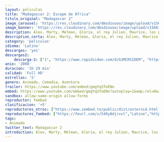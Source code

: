 ```yaml
---
layout: peliculas
title: "Madagascar 2: Escape de África"
titulo_original: "Madagascar 2"
image_carousel: 'https://res.cloudinary.com/dmsdzouoo/image/upload/v1566184327/MADAGASCAR2-min_ar8pgl.jpg'
image_banner: 'https://res.cloudinary.com/dmsdzouoo/image/upload/v1566184336/madagascar2-min_1_rzflcy.jpg'
description: Alex, Marty, Melman, Gloria, el rey Julien, Maurice, los pingüinos y los chimpancés se encuentran abandonados en las remotas playas de Madagascar. Para superar este obstáculo, los neoyorquinos han ideado un plan tan loco que puede que funcione. Con precisión militar, los pingüinos han reparado (bueno, casi) un viejo aeroplano accidentado. Una vez que despega el primer vuelo de la compañía Aerolíneas Pingüino, la insólita tripulación consigue permanecer en vuelo el tiempo suficiente como para llegar al lugar más salvaje de todos, las inmensas llanuras africanas, en donde los miembros de nuestro grupo de animales criados en el zoo de Nueva York se encontrarán por primera vez con miembros de su especie. África parece un sitio genial, pero… ¿es mejor que su hogar en Central Park?
description_corta: Alex, Marty, Melman, Gloria, el rey Julien, Maurice, los pingüinos y los chimpancés se encuentran abandonados en las remotas playas de Madagascar. Para superar este obstáculo, los neoyorquinos han ideado un plan tan loco que puede que funcione. Con precisión militar, los pingüinos han reparado (bueno, casi) un..
category: 'peliculas'
idioma: 'Latino'
descargas: 'yes'
descargas2:
    descarga-2: ["1", "https://www.rapidvideo.com/d/G1MCR5IDEM", "https://www.google.com/s2/favicons?domain=www.rapidvideo.com","RapidVideo","https://res.cloudinary.com/imbriitneysam/image/upload/v1541473684/mexico.png", "Latino", "Full HD"]
anio: '2008'
duracion: '1h 29 min'
calidad: 'Full HD'
estrellas: '5'
genero: Animado, Comedia, Aventura
trailer: https://www.youtube.com/embed/gmgYqSToENo
embed: https://www.youtube.com/embed/gmgYqSToENo?autoplay=1&amp;rel=0&amp;hd=1&border=0&wmode=opaque&enablejsapi=1&modestbranding=1&controls=1&showinfo=0
sandbox: allow-same-origin allow-forms
reproductor: fembed
clasificacion: '+5'
reproductores_otros: ["https://www.zembed.to/public/dist/asteroid.html?id=7a197039b442d79d06b36fd9a501813d&title=Madagascar:%20Escape%202%20Africa","Latino","https://movcloud.net/embed/yh-T7qgwEXtf","Latino"]
reproductores_fembed: ["https://feurl.com/v/549y8djrxvl","Latino","https://feurl.com/v/7y9w0mj56xv","Latino"]
tags:
- Animado
twitter_text: Madagascar 2
introduction: Alex, Marty, Melman, Gloria, el rey Julien, Maurice, los pingüinos y los chimpancés se encuentran abandonados en las remotas playas de Madagascar. Para superar este obstáculo, los neoyorquinos han ideado un plan tan loco que puede que funcione. Con precisión militar, los pingüinos han reparado (bueno, casi) un..
---
```












